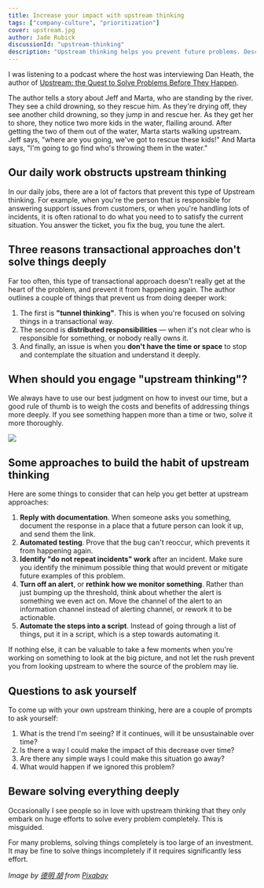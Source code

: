 ```yaml
---
title: Increase your impact with upstream thinking
tags: ["company-culture", "prioritization"]
cover: upstream.jpg
author: Jade Rubick
discussionId: "upstream-thinking"
description: "Upstream thinking helps you prevent future problems. Describes the patterns behind this style of thinking and how to identify what blocks it."
---
```


I was listening to a podcast where the host was interviewing Dan Heath, the author of [Upstream: the Quest to Solve Problems Before They Happen](https://heathbrothers.com/books/upstream/).

The author tells a story about Jeff and Marta, who are standing by the river. They see a child drowning, so they rescue him. As they're drying off, they see another child drowning, so they jump in and rescue her. As they get her to shore, they notice two more kids in the water, flailing around. After getting the two of them out of the water, Marta starts walking upstream. Jeff says, "where are you going, we've got to rescue these kids!" And Marta says, "I'm going to go find who's throwing them in the water."

<re-img src="upstream.jpg"></re-img>

## Our daily work obstructs upstream thinking

In our daily jobs, there are a lot of factors that prevent this type of Upstream thinking. For example, when you're the person that is responsible for answering support issues from customers, or when you're handling lots of incidents, it is often rational to do what you need to to satisfy the current situation. You answer the ticket, you fix the bug, you tune the alert. 

## Three reasons transactional approaches don't solve things deeply

Far too often, this type of transactional approach doesn't really get at the heart of the problem, and prevent it from happening again. The author outlines a couple of things that prevent us from doing deeper work:

1. The first is **"tunnel thinking"**. This is when you're focused on solving things in a transactional way. 
2. The second is **distributed responsibilities** — when it's not clear who is responsible for something, or nobody really owns it. 
3. And finally, an issue is when you **don't have the time or space** to stop and contemplate the situation and understand it deeply.

## When should you engage "upstream thinking"?

We always have to use our best judgment on how to invest our time, but a good rule of thumb is to weigh the costs and benefits of addressing things more deeply. If you see something happen more than a time or two, solve it more thoroughly. 

<img src="https://imgs.xkcd.com/comics/is_it_worth_the_time.png" />

## Some approaches to build the habit of upstream thinking

Here are some things to consider that can help you get better at upstream approaches:

1. **Reply with documentation**. When someone asks you something, document the response in a place that a future person can look it up, and send them the link.
2. **Automated testing**. Prove that the bug can't reoccur, which prevents it from happening again.
3. **Identify "do not repeat incidents" work** after an incident. Make sure you identify the minimum possible thing that would prevent or mitigate future examples of this problem.
4. **Turn off an alert**, or **rethink how we monitor something**. Rather than just bumping up the threshold, think about whether the alert is something we even act on. Move the channel of the alert to an information channel instead of alerting channel, or rework it to be actionable.
5. **Automate the steps into a script**. Instead of going through a list of things, put it in a script, which is a step towards automating it.

If nothing else, it can be valuable to take a few moments when you're working on something to look at the big picture, and not let the rush prevent you from looking upstream to where the source of the problem may lie. 

## Questions to ask yourself

To come up with your own upstream thinking, here are a couple of prompts to ask yourself:

1. What is the trend I'm seeing? If it continues, will it be unsustainable over time?
2. Is there a way I could make the impact of this decrease over time? 
3. Are there any simple ways I could make this situation go away?
4. What would happen if we ignored this problem?

## Beware solving everything deeply

Occasionally I see people so in love with upstream thinking that they only embark on huge efforts to solve every problem completely. This is misguided.

For many problems, solving things completely is too large of an investment. It may be fine to solve things incompletely if it requires significantly less effort. 

_Image by <a href="https://pixabay.com/users/太上老天狼666-15950197/">德明 胡</a> from <a href="https://pixabay.com/">Pixabay</a>_